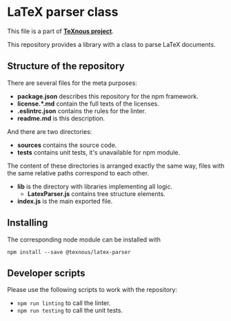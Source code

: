 # LaTeX parser class
This file is a part of [**TeXnous project**](http://texnous.org).

This repository provides a library with a class to parse LaTeX documents.

## Structure of the repository
There are several files for the meta purposes:

- **package.json** describes this repository for the npm framework.
- **license.\*.md** contain the full texts of the licenses.
- **.eslintrc.json** contains the rules for the linter.
- **readme.md** is this description.

And there are two directories:

- **sources** contains the source code.
- **tests** contains unit tests, it's unavailable for npm module.

The content of these directories is arranged exactly the same way, files with the same relative paths correspond to each other.

- **lib** is the directory with libraries implementing all logic.
	- **LatexParser.js** contains tree structure elements.
- **index.js** is the main exported file.

## Installing
The corresponding node module can be installed with

```npm install --save @texnous/latex-parser```

## Developer scripts
Please use the following scripts to work with the repository:

- ```npm run linting``` to call the linter.
- ```npm run testing``` to call the unit tests.
